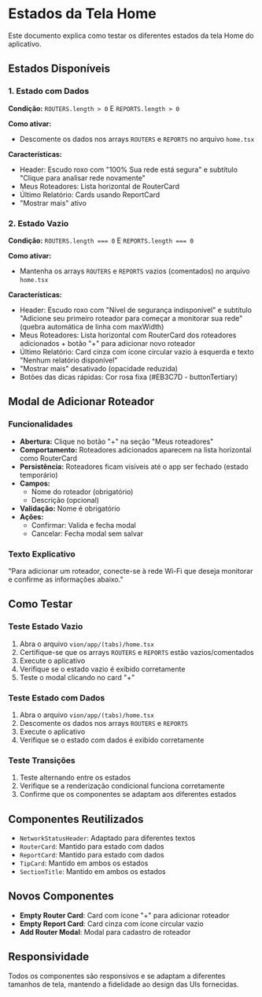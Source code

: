 # Estados da Tela Home

Este documento explica como testar os diferentes estados da tela Home do aplicativo.

## Estados Disponíveis

### 1. Estado com Dados
**Condição:** `ROUTERS.length > 0` E `REPORTS.length > 0`

**Como ativar:**
- Descomente os dados nos arrays `ROUTERS` e `REPORTS` no arquivo `home.tsx`

**Características:**
- Header: Escudo roxo com "100% Sua rede está segura" e subtítulo "Clique para analisar rede novamente"
- Meus Roteadores: Lista horizontal de RouterCard
- Último Relatório: Cards usando ReportCard
- "Mostrar mais" ativo

### 2. Estado Vazio
**Condição:** `ROUTERS.length === 0` E `REPORTS.length === 0`

**Como ativar:**
- Mantenha os arrays `ROUTERS` e `REPORTS` vazios (comentados) no arquivo `home.tsx`

**Características:**
- Header: Escudo roxo com "Nível de segurança indisponível" e subtítulo "Adicione seu primeiro roteador para começar a monitorar sua rede" (quebra automática de linha com maxWidth)
- Meus Roteadores: Lista horizontal com RouterCard dos roteadores adicionados + botão "+" para adicionar novo roteador
- Último Relatório: Card cinza com ícone circular vazio à esquerda e texto "Nenhum relatório disponível"
- "Mostrar mais" desativado (opacidade reduzida)
- Botões das dicas rápidas: Cor rosa fixa (#EB3C7D - buttonTertiary)

## Modal de Adicionar Roteador

### Funcionalidades
- **Abertura:** Clique no botão "+" na seção "Meus roteadores"
- **Comportamento:** Roteadores adicionados aparecem na lista horizontal como RouterCard
- **Persistência:** Roteadores ficam visíveis até o app ser fechado (estado temporário)
- **Campos:**
  - Nome do roteador (obrigatório)
  - Descrição (opcional)
- **Validação:** Nome é obrigatório
- **Ações:**
  - Confirmar: Valida e fecha modal
  - Cancelar: Fecha modal sem salvar

### Texto Explicativo
"Para adicionar um roteador, conecte-se à rede Wi-Fi que deseja monitorar e confirme as informações abaixo."

## Como Testar

### Teste Estado Vazio
1. Abra o arquivo `vion/app/(tabs)/home.tsx`
2. Certifique-se que os arrays `ROUTERS` e `REPORTS` estão vazios/comentados
3. Execute o aplicativo
4. Verifique se o estado vazio é exibido corretamente
5. Teste o modal clicando no card "+"

### Teste Estado com Dados
1. Abra o arquivo `vion/app/(tabs)/home.tsx`
2. Descomente os dados nos arrays `ROUTERS` e `REPORTS`
3. Execute o aplicativo
4. Verifique se o estado com dados é exibido corretamente

### Teste Transições
1. Teste alternando entre os estados
2. Verifique se a renderização condicional funciona corretamente
3. Confirme que os componentes se adaptam aos diferentes estados

## Componentes Reutilizados

- `NetworkStatusHeader`: Adaptado para diferentes textos
- `RouterCard`: Mantido para estado com dados
- `ReportCard`: Mantido para estado com dados
- `TipCard`: Mantido em ambos os estados
- `SectionTitle`: Mantido em ambos os estados

## Novos Componentes

- **Empty Router Card**: Card com ícone "+" para adicionar roteador
- **Empty Report Card**: Card cinza com ícone circular vazio
- **Add Router Modal**: Modal para cadastro de roteador

## Responsividade

Todos os componentes são responsivos e se adaptam a diferentes tamanhos de tela, mantendo a fidelidade ao design das UIs fornecidas.
